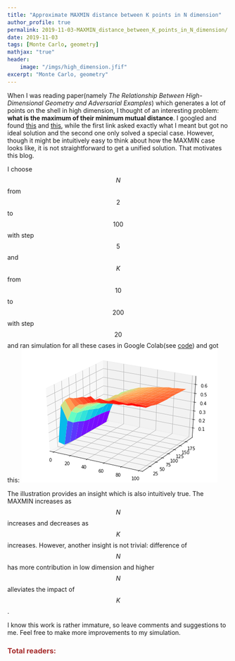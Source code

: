 ```yaml
---
title: "Approximate MAXMIN distance between K points in N dimension"
author_profile: true
permalink: 2019-11-03-MAXMIN_distance_between_K_points_in_N_dimension/
date: 2019-11-03
tags: [Monte Carlo, geometry]
mathjax: "true"
header:
    image: "/imgs/high_dimension.jfif"
excerpt: "Monte Carlo, geometry"
---
```


When I was reading paper(namely *The Relationship Between High-Dimensional Geometry and Adversarial Examples*) which generates a lot of points on the shell in high dimension, I thought of an interesting problem: **what is the maximum of their minimum mutual distance**. I googled and found [this](https://math.stackexchange.com/questions/1976250/what-is-the-maximum-distance-of-k-points-in-an-n-dimensional-hypercube) and [this](https://mathoverflow.net/questions/279382/maximum-average-euclidean-distance-between-n-points-in-1-1n), while the first link asked exactly what I meant but got no ideal solution and the second one only solved a special case. However, though it might be intuitively easy to think about how the MAXMIN case looks like, it is not straightforward to get a unified solution. That motivates this blog.

I choose $$N$$ from $$2$$ to $$100$$ with step $$5$$ and $$K$$ from $$10$$ to $$200$$ with step $$20$$ and ran simulation for all these cases in Google Colab(see [code](https://colab.research.google.com/drive/12oBtJPT_FGbEe2iByhTBkHR2Js5CWB2P)) and got this:
![result](../imgs/approximate_MAXMIN_distance_between_K_points_in_N_dimension.png)

The illustration provides an insight which is also intuitively true. The MAXMIN increases as $$N$$ increases and decreases as $$K$$ increases. However, another insight is not trivial: difference of $$N$$ has more contribution in low dimension and higher $$N$$ alleviates the impact of $$K$$.

I know this work is rather immature, so leave comments and suggestions to me. Feel free to make more improvements to my simulation.

<script async src="//busuanzi.ibruce.info/busuanzi/2.3/busuanzi.pure.mini.js">
</script>

<h3 id="busuanzi_container_page_pv" style="align-content: center; color:brown; font: 200">
  Total readers: <span id="busuanzi_value_page_pv"></span>
</h3>

<link rel="stylesheet" href="https://cdn.jsdelivr.net/npm/gitalk@1/dist/gitalk.css">
<script src="https://cdn.jsdelivr.net/npm/gitalk@1/dist/gitalk.min.js"></script>
<div id="gitalk-container"></div>

<script type="text/javascript">
const gitalk = new Gitalk({
  clientID: 'Iv1.95a99a189cd1d142',
  clientSecret: '0e6969a2a1f59b9b6f9637395d70df110a15b541',
  repo: 'AlgebraLoveme.github.io',
  owner: 'AlgebraLoveme',
  admin: ['AlgebraLoveme'],
  id: location.pathname,      // Ensure uniqueness and length less than 50
  distractionFreeMode: false,  // Facebook-like distraction free mode
  language: 'en'
})

gitalk.render('gitalk-container')
</script>

